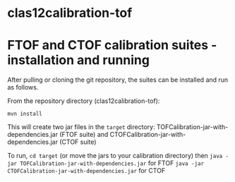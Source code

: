 # clas12calibration-tof

FTOF and CTOF calibration suites - installation and running
===========================================================

After pulling or cloning the git repository, the suites can be installed and run as follows.

From the repository directory (clas12calibration-tof):

```
mvn install
```

This will create two jar files in the `target` directory: TOFCalibration-jar-with-dependencies.jar (FTOF suite) and CTOFCalibration-jar-with-dependencies.jar (CTOF suite)

To run, `cd target` (or move the jars to your calibration directory) then
`java -jar TOFCalibration-jar-with-dependencies.jar` for FTOF
`java -jar CTOFCalibration-jar-with-dependencies.jar` for CTOF

